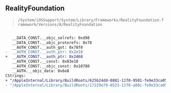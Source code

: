 ## RealityFoundation

> `/System/iOSSupport/System/Library/Frameworks/RealityFoundation.framework/Versions/A/RealityFoundation`

```diff

   __DATA_CONST.__objc_selrefs: 0xd98
   __DATA_CONST.__objc_protorefs: 0x78
   __AUTH_CONST.__auth_got: 0x78f0
-  __AUTH_CONST.__auth_ptr: 0x2e10
+  __AUTH_CONST.__auth_ptr: 0x2d68
   __AUTH_CONST.__const: 0x83e18
   __AUTH_CONST.__objc_const: 0x10780
   __AUTH.__objc_data: 0x6e8
CStrings:
+ "/AppleInternal/Library/BuildRoots/625b24dd-0881-11f0-9501-fe9e33ca05fa/Library/Caches/com.apple.xbs/Sources/REKit_RealityFoundation_iosmac/Source/RealityFoundation/Resource/Types/PhysicsMaterialResource.swift"
- "/AppleInternal/Library/BuildRoots/17229e79-0523-11f0-a80c-fe9e33ca05fa/Library/Caches/com.apple.xbs/Sources/REKit_RealityFoundation_iosmac/Source/RealityFoundation/Resource/Types/PhysicsMaterialResource.swift"

```
